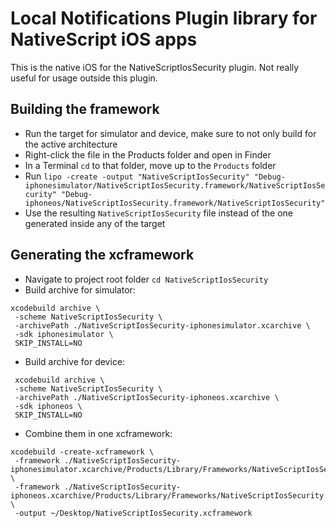 # Local Notifications Plugin library for NativeScript iOS apps

This is the native iOS for the NativeScriptIosSecurity plugin.
Not really useful for usage outside this plugin.

## Building the framework
- Run the target for simulator and device, make sure to not only build for the active architecture
- Right-click the file in the Products folder and open in Finder
- In a Terminal `cd` to that folder, move up to the `Products` folder
- Run `lipo -create -output "NativeScriptIosSecurity" "Debug-iphonesimulator/NativeScriptIosSecurity.framework/NativeScriptIosSecurity" "Debug-iphoneos/NativeScriptIosSecurity.framework/NativeScriptIosSecurity"`
- Use the resulting `NativeScriptIosSecurity` file instead of the one generated inside any of the target

## Generating the xcframework
- Navigate to project root folder
 `cd NativeScriptIosSecurity`
- Build archive for simulator:
```
xcodebuild archive \
 -scheme NativeScriptIosSecurity \
 -archivePath ./NativeScriptIosSecurity-iphonesimulator.xcarchive \
 -sdk iphonesimulator \
 SKIP_INSTALL=NO

```

- Build archive for device:
```
 xcodebuild archive \
 -scheme NativeScriptIosSecurity \
 -archivePath ./NativeScriptIosSecurity-iphoneos.xcarchive \
 -sdk iphoneos \
 SKIP_INSTALL=NO
```

- Combine them in one xcframework:
```
xcodebuild -create-xcframework \
 -framework ./NativeScriptIosSecurity-iphonesimulator.xcarchive/Products/Library/Frameworks/NativeScriptIosSecurity.framework \
 -framework ./NativeScriptIosSecurity-iphoneos.xcarchive/Products/Library/Frameworks/NativeScriptIosSecurity.framework \
 -output ~/Desktop/NativeScriptIosSecurity.xcframework
```